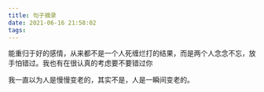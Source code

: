 ```yaml
---
title: 句子摘录
date: 2021-06-16 21:58:02
tags:
---
```


能重归于好的感情，从来都不是一个人死缠烂打的结果，而是两个人念念不忘，放手怕错过。我也有在很认真的考虑要不要错过你

我一直以为人是慢慢变老的，其实不是，人是一瞬间变老的。
